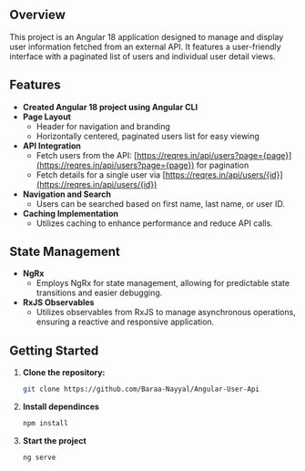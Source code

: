 ## Overview

This project is an Angular 18 application designed to manage and display user information fetched from an external API. It features a user-friendly interface with a paginated list of users and individual user detail views. 

## Features

- **Created Angular 18 project using Angular CLI**
- **Page Layout**
  - Header for navigation and branding
  - Horizontally centered, paginated users list for easy viewing
- **API Integration**
  - Fetch users from the API: [https://reqres.in/api/users?page={page}](https://reqres.in/api/users?page={page}) for pagination
  - Fetch details for a single user via [https://reqres.in/api/users/{id}](https://reqres.in/api/users/{id})
- **Navigation and Search**
  - Users can be searched based on first name, last name, or user ID.
- **Caching Implementation**
  - Utilizes caching to enhance performance and reduce API calls.
  
## State Management

- **NgRx**
  - Employs NgRx for state management, allowing for predictable state transitions and easier debugging.
- **RxJS Observables**
  - Utilizes observables from RxJS to manage asynchronous operations, ensuring a reactive and responsive application.

## Getting Started

1. **Clone the repository:**

   ```bash
   git clone https://github.com/Baraa-Nayyal/Angular-User-Api

2. **Install dependinces**

   ```bash
   npm install

3. **Start the project**

   ```bash
   ng serve
